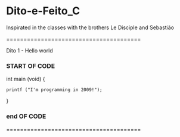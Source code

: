 # Dito-e-Feito_C

Inspirated in the classes with the brothers Le Disciple and Sebastião 


=======================================

Dito 1 - Hello world

### START OF CODE

int main (void) {

	printf ("I'm programming in 2009!");	
}

### end OF CODE

=======================================

